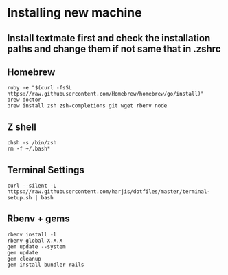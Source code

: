 # Installing new machine

## Install textmate first and check the installation paths and change them if not same that in .zshrc

## Homebrew
    ruby -e "$(curl -fsSL https://raw.githubusercontent.com/Homebrew/homebrew/go/install)"
    brew doctor
    brew install zsh zsh-completions git wget rbenv node

## Z shell
    chsh -s /bin/zsh
    rm -f ~/.bash*

## Terminal Settings
    curl --silent -L https://raw.githubusercontent.com/harjis/dotfiles/master/terminal-setup.sh | bash

## Rbenv + gems
    rbenv install -l
    rbenv global X.X.X
    gem update --system
    gem update
    gem cleanup
    gem install bundler rails
